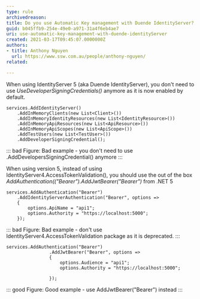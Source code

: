 ```yaml
---
type: rule
archivedreason:
title: Do you use Automatic Key management with Duende IdentityServer?
guid: b045ffb9-254e-49e0-a971-31a4f6eb4ae7
uri: use-automatic-key-management-with-duende-identityServer
created: 2021-03-17T09:45:07.0000000Z
authors:
- title: Anthony Nguyen
  url: https://www.ssw.com.au/people/anthony-nguyen/
related:

---
```


When using IdentityServer 5 (aka Duende IdentityServer), you don't need to use _UseDeveloperSigningCredentials()_ anymore as it is now enabled by default.

<!--endintro-->

```aspnet
services.AddIdentityServer()
    .AddInMemoryClients(new List<Client>())
    .AddInMemoryIdentityResources(new List<IdentityResource>())
    .AddInMemoryApiResources(new List<ApiResource>())
    .AddInMemoryApiScopes(new List<ApiScope>())
    .AddTestUsers(new List<TestUser>())
    .AddDeveloperSigningCredential();
```
::: bad
Figure: Bad example - you don't need to use .AddDevelopersSigningCredential() anymore
:::

When using version 5, instead of using IdentityServer4.AccessTokenValidation(), you should use the out of the box _AddAuthentication(("Bearer").AddJwtBearer("Bearer")_ from .NET 5 

```aspnet
services.AddAuthentication("Bearer")
    .AddIdentityServerAuthentication("Bearer", options =>
    {
        options.ApiName = "api1";
        options.Authority = "https://localhost:5000";
    });
```
::: bad
Figure: Bad example - don't use IdentityServer4.AccessTokenValidation package as it is deprecated.
:::

```aspnet
services.AddAuthentication("Bearer") 
                .AddJwtBearer("Bearer", options =>
                {
                    options.Audience = "api1";
                    options.Authority = "https://localhost:5000";

                });
```
::: good
Figure: Good example - use AddJwtBearer("Bearer") instead
:::
